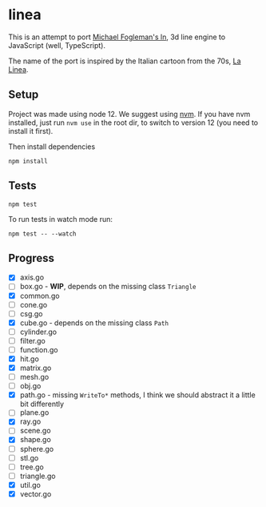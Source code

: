 # linea

This is an attempt to port [Michael Fogleman's ln](https://github.com/fogleman/ln), 3d line engine to JavaScript (well, TypeScript).

The name of the port is inspired by the Italian cartoon from the 70s, [La Linea](https://en.wikipedia.org/wiki/La_Linea_(TV_series)).

## Setup

Project was made using node 12. We suggest using [nvm](https://github.com/nvm-sh/nvm). If you have nvm installed, just run `nvm use` in the root dir, to switch to version 12 (you need to install it first).

Then install dependencies

```
npm install
```

## Tests

```
npm test
```

To run tests in watch mode run:

```
npm test -- --watch
```


## Progress

* [x] axis.go
* [ ] box.go - **WIP**, depends on the missing class `Triangle`
* [x] common.go
* [ ] cone.go
* [ ] csg.go
* [x] cube.go - depends on the missing class `Path`
* [ ] cylinder.go
* [ ] filter.go
* [ ] function.go
* [x] hit.go
* [x] matrix.go
* [ ] mesh.go
* [ ] obj.go
* [x] path.go - missing `WriteTo*` methods, I think we should abstract it a little bit differently
* [ ] plane.go
* [x] ray.go
* [ ] scene.go
* [x] shape.go
* [ ] sphere.go
* [ ] stl.go
* [ ] tree.go
* [ ] triangle.go
* [x] util.go
* [x] vector.go
